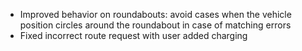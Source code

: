 - Improved behavior on roundabouts: avoid cases when the vehicle position circles around the roundabout in case of matching errors
- Fixed incorrect route request with user added charging